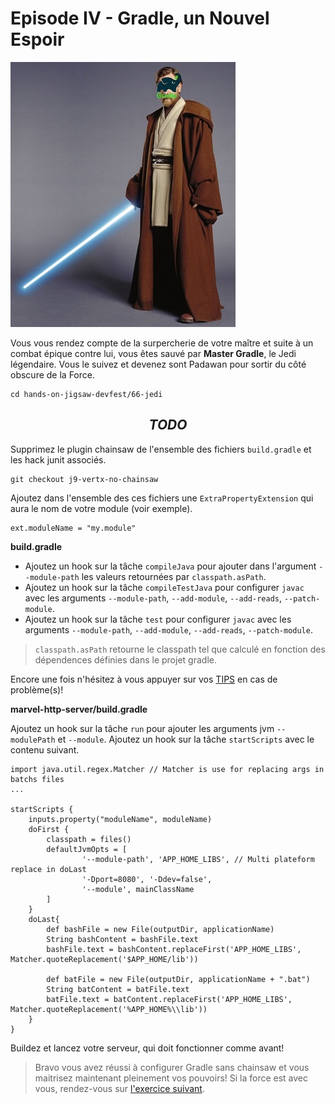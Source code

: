 # Episode IV - Gradle, un Nouvel Espoir

![Master Gradle](./images/master_gradle.jpg)

Vous vous rendez compte de la surpercherie de votre maître et suite à un combat épique contre lui, vous êtes sauvé par **Master Gradle**, le Jedi légendaire. Vous le suivez et devenez sont Padawan pour sortir du côté obscure de la Force.

```
cd hands-on-jigsaw-devfest/66-jedi
```

## $$TODO$$

Supprimez le plugin chainsaw de l'ensemble des fichiers `build.gradle` et les hack junit associés.

```
git checkout j9-vertx-no-chainsaw
```

Ajoutez dans l'ensemble des ces fichiers une `ExtraPropertyExtension` qui aura le nom de votre module (voir exemple).

```
ext.moduleName = "my.module"
```

**build.gradle**

* Ajoutez un hook sur la tâche `compileJava` pour ajouter dans l'argument `--module-path` les valeurs retournées par `classpath.asPath`.
* Ajoutez un hook sur la tâche `compileTestJava` pour configurer `javac` avec les arguments `--module-path`, `--add-module`, `--add-reads`, `--patch-module`.
* Ajoutez un hook sur la tâche `test` pour configurer `javac` avec les arguments `--module-path`, `--add-module`, `--add-reads`, `--patch-module`.

> `classpath.asPath` retourne le classpath tel que calculé en fonction des dépendences définies dans le projet gradle.

Encore une fois n'hésitez à vous appuyer sur vos [TIPS](./TIPS.md) en cas de problème(s)!

**marvel-http-server/build.gradle**

Ajoutez un hook sur la tâche `run` pour ajouter les arguments jvm `--modulePath` et `--module`.
Ajoutez un hook sur la tâche `startScripts` avec le contenu suivant.

```
import java.util.regex.Matcher // Matcher is use for replacing args in batchs files
...

startScripts {
    inputs.property("moduleName", moduleName)
    doFirst {
        classpath = files()
        defaultJvmOpts = [
                '--module-path', 'APP_HOME_LIBS', // Multi plateform replace in doLast
                '-Dport=8080', '-Ddev=false',
                '--module', mainClassName
        ]
    }
    doLast{
        def bashFile = new File(outputDir, applicationName)
        String bashContent = bashFile.text
        bashFile.text = bashContent.replaceFirst('APP_HOME_LIBS', Matcher.quoteReplacement('$APP_HOME/lib'))

        def batFile = new File(outputDir, applicationName + ".bat")
        String batContent = batFile.text
        batFile.text = batContent.replaceFirst('APP_HOME_LIBS', Matcher.quoteReplacement('%APP_HOME%\\lib'))
    }
}
```

Buildez et lancez votre serveur, qui doit fonctionner comme avant!

> Bravo vous avez réussi à configurer Gradle sans chainsaw et vous maitrisez maintenant pleinement vos pouvoirs! Si la force est avec vous, rendez-vous sur [l'exercice suivant](./EPISODE_5.md).
